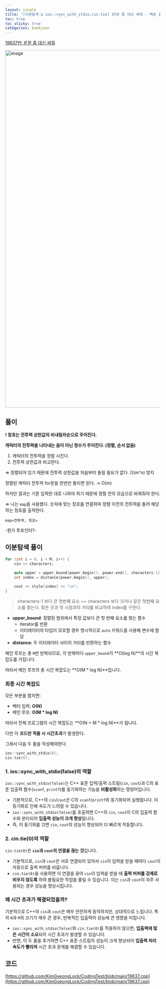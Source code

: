 ```yaml
---
layout: single
title: "[이분탐색 & ios::sync_with_stdio,cin.tie] IF문 좀 대신 써줘 - 백준 19637번"
toc: true
toc_sticky: true
categories: baekjoon
---
```


[19637번: IF문 좀 대신 써줘](https://www.acmicpc.net/problem/19637)

<img width="1156" alt="image" src="https://github.com/user-attachments/assets/fad4dfac-6019-41d3-9681-23cfc3ba8fb2">

## 풀이

**! 칭호는 전투력 상한값의 비내림차순으로 주어진다.**  

**캐릭터의 전투력을 나타내는 음이 아닌 정수가 주어진다. (정렬, 순서 없음)**

1. 캐릭터의 전투력을 정렬 시킨다. 
2. 전투력 상한값과 비교한다.

⇒ 정렬되어 있기 때문에 전투력 상한값을 처음부터 돌릴 필요가 없다. O(m^n) 방지  

정렬된 캐릭터 전투력 for문을 한번만 돌리면 된다. → O(m)

하지만 결과는 기존 입력한 대로 나와야 하기 때문에 정렬 전의 모습으로 바꿔줘야 한다.

⇒ 나는 `map`을 사용했다. 숫자에 맞는 칭호를 연결하여 정렬 이전의 전투력을 돌려 해당하는 칭호를 출력한다.

`map<전투력, 칭호>`

-뭔가 투포인터?-

## 이분탐색 풀이

```cpp
for (int i = 0; i < M; i++) {
    cin >> characters;
    
    auto upper = upper_bound(power.begin(), power.end(), characters-1); //characters-1 : characters 포함
    int index = distance(power.begin(), upper);

    cout << style[index] << "\n";
}
```

> characters-1 보다 큰 첫번째 요소 == characters 보다 크거나 같은 첫번째 요소를 찾는다.
찾은 곳과 첫 시점과의 거리를 비교하여 index를 구한다.
>

- **upper_bound**: 정렬된 범위에서 특정 값보다 큰 첫 번째 요소를 찾는 함수
    - iterator를 반환
    - 이터레이터의 타입이 모호할 경우 명시적으로 `auto` 키워드를 사용해 변수에 할당
- **distance:** 두 이터레이터 사이의 거리를 반환하는 함수

메인 루프는 총 `M`번 반복되므로, 각 반복마다 `upper_bound`가 **O(log N)**의 시간 복잡도를 가집니다.

따라서 메인 루프의 총 시간 복잡도는 **O(M * log N)**입니다.

### 최종 시간 복잡도

모든 부분을 합치면:

- 벡터 입력: **O(N)**
- 메인 루프: **O(M * log N)**

따라서 전체 프로그램의 시간 복잡도는 **O(N + M * log N)**가 됩니다.

다만 이 **코드만 적을 시 시간초과**가 발생한다.

그래서 다음 두 줄을 작성해야한다.

```cpp
ios::sync_with_stdio(0);
cin.tie(0); 
```

### 1. ios::sync_with_stdio(false)의 역할

`ios::sync_with_stdio(false)`는 C++ 표준 입력/출력 스트림(`cin`, `cout`)과 C의 표준 입출력 함수(`scanf`, `printf`)를 동기화하는 기능을 **비활성화**하는 명령어입니다.

- 기본적으로, C++의 `cin`/`cout`은 C의 `scanf`/`printf`와 동기화되어 실행됩니다. 이 동기화로 인해 속도가 느려질 수 있습니다.
- `ios::sync_with_stdio(false)`를 호출하면 C++의 `cin`, `cout`이 C의 입출력 함수와 분리되어 **입출력 성능이 크게 향상**됩니다.
- 즉, 이 동기화를 끄면 `cin`, `cout`의 성능이 향상되어 더 빠르게 작동합니다.

### 2. cin.tie(0)의 역할

`cin.tie(0)`은 **`cin`과 `cout`의 연결을 끊는 것**입니다.

- 기본적으로, `cin`과 `cout`은 서로 연결되어 있어서 `cin`이 입력을 받을 때마다 `cout`이 자동으로 출력 버퍼를 비웁니다.
- `cin.tie(0)`을 사용하면 이 연결을 끊어 `cin`이 입력을 받을 때 **출력 버퍼를 강제로 비우지 않도록** 하여 불필요한 작업을 줄일 수 있습니다. 이는 `cin`과 `cout`이 자주 사용되는 경우 성능을 향상시킵니다.

### 왜 시간 초과가 해결되었을까?

기본적으로 C++의 `cin`과 `cout`은 매우 안전하게 동작하지만, 상대적으로 느립니다. 특히 `N`과 `M`의 크기가 매우 큰 경우, 반복적인 입출력이 성능에 큰 영향을 미칩니다.

- `ios::sync_with_stdio(false)`와 `cin.tie(0)`를 적용하지 않으면, **입출력에 많은 시간이 소요**되어 시간 초과가 발생할 수 있습니다.
- 반면, 이 두 줄을 추가하면 C++ 표준 스트림의 성능이 크게 향상되어 **입출력 처리 속도가 빨라져** 시간 초과 문제를 해결할 수 있습니다.

## 코드

[https://github.com/KimGyeongLock/CodingTest/blob/main/19637.cpp](https://github.com/KimGyeongLock/CodingTest/blob/main/19637.cpp)
